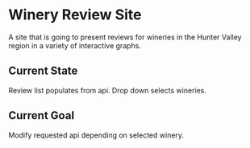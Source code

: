 # Winery Review Site

A site that is going to present reviews for wineries in the Hunter Valley region in a variety of interactive graphs.

## Current State

Review list populates from api. Drop down selects wineries.

## Current Goal

Modify requested api depending on selected winery.
